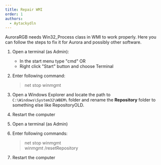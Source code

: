 ```yaml
---
title: Repair WMI
order: 1
authors:
  - Aytackydln
---
```


AuroraRGB needs Win32_Process class in WMI to work properly.
Here you can follow the steps to fix it for Aurora and possibly other software.


1) Open a terminal (as Admin):
   - In the start menu type "cmd" OR
   - Right click "Start" button and choose Terminal

2) Enter following command:
   > net stop winmgmt

3) Open a Windows Explorer and locate the path to `C:\Windows\System32\WBEM\` folder 
and rename the **Repository** folder to something else like RepositoryOLD.

4) Restart the computer

5) Open a terminal (as Admin)

6) Enter following commands:
    > net stop winmgmt \
    winmgmt /resetRepository

7) Restart the computer
